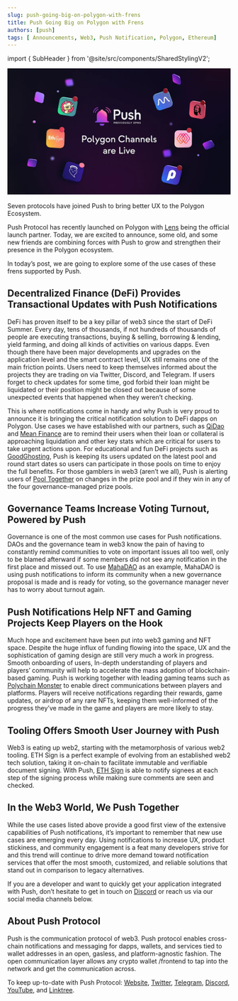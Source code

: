 ```yaml
---
slug: push-going-big-on-polygon-with-frens
title: Push Going Big on Polygon with Frens
authors: [push]
tags: [ Announcements, Web3, Push Notification, Polygon, Ethereum]
---
```


import { SubHeader } from '@site/src/components/SharedStylingV2';

![Docusaurus Image](./cover-image.webp)

<!--truncate-->

<SubHeader>Seven protocols have joined Push to bring better UX to the Polygon Ecosystem.</SubHeader><br/>

Push Protocol has recently launched on Polygon with [Lens](https://medium.com/push-protocol/push-and-lens-powering-ux-with-notifications-and-aaves-lens-85828638e691) being the official launch partner. Today, we are excited to announce, some old, and some new friends are combining forces with Push to grow and strengthen their presence in the Polygon ecosystem.

In today’s post, we are going to explore some of the use cases of these frens supported by Push.

## Decentralized Finance (DeFi) Provides Transactional Updates with Push Notifications
DeFi has proven itself to be a key pillar of web3 since the start of DeFi Summer. Every day, tens of thousands, if not hundreds of thousands of people are executing transactions, buying & selling, borrowing & lending, yield farming, and doing all kinds of activities on various dapps. Even though there have been major developments and upgrades on the application level and the smart contract level, UX still remains one of the main friction points. Users need to keep themselves informed about the projects they are trading on via Twitter, Discord, and Telegram. If users forget to check updates for some time, god forbid their loan might be liquidated or their position might be closed out because of some unexpected events that happened when they weren’t checking.

This is where notifications come in handy and why Push is very proud to announce it is bringing the critical notification solution to DeFi dapps on Polygon. Use cases we have established with our partners, such as [QiDao](https://app.push.org/#/channels?channel=0x994909594Ef6c80cE8d9C85Ad30AeC696E10f73E) and [Mean Finance](https://app.push.org/#/channels?channel=0x2f5ccA6f594118ef54f4157927A323BaA982Fd78) are to remind their users when their loan or collateral is approaching liquidation and other key stats which are critical for users to take urgent actions upon. For educational and fun DeFi projects such as [GoodGhosting](https://app.push.org/#/channels?channel=0xe8381F84a32A4C2B08c328BfF68c0E889a34F255), Push is keeping its users updated on the latest pool and round start dates so users can participate in those pools on time to enjoy the full benefits. For those gamblers in web3 (aren’t we all), Push is alerting users of [Pool Together](https://app.push.org/#/channels?channel=0xdc0964aaacE97CF4E7476B4EEbC924730E524ade) on changes in the prize pool and if they win in any of the four governance-managed prize pools.

## Governance Teams Increase Voting Turnout, Powered by Push
Governance is one of the most common use cases for Push notifications. DAOs and the governance team in web3 know the pain of having to constantly remind communities to vote on important issues all too well, only to be blamed afterward if some members did not see any notification in the first place and missed out. To use [MahaDAO](https://app.push.org/#/channels?channel=0x64A971F0D01b3555Ac60B9Bd151d5B7A75cf12Fd) as an example, MahaDAO is using push notifications to inform its community when a new governance proposal is made and is ready for voting, so the governance manager never has to worry about turnout again.

## Push Notifications Help NFT and Gaming Projects Keep Players on the Hook
Much hope and excitement have been put into web3 gaming and NFT space. Despite the huge influx of funding flowing into the space, UX and the sophistication of gaming design are still very much a work in progress. Smooth onboarding of users, In-depth understanding of players and players’ community will help to accelerate the mass adoption of blockchain-based gaming. Push is working together with leading gaming teams such as [Polychain Monster](https://app.push.org/#/channels?channel=0x27F68B2C092DB48928D70EA781F7dE8B844ad07B) to enable direct communications between players and platforms. Players will receive notifications regarding their rewards, game updates, or airdrop of any rare NFTs, keeping them well-informed of the progress they’ve made in the game and players are more likely to stay.

## Tooling Offers Smooth User Journey with Push
Web3 is eating up web2, starting with the metamorphosis of various web2 tooling. ETH Sign is a perfect example of evolving from an established web2 tech solution, taking it on-chain to facilitate immutable and verifiable document signing. With Push, [ETH Sign](https://app.push.org/#/channels?channel=0x77f319B1d9c43a8B729399f81515166632100744) is able to notify signees at each step of the signing process while making sure comments are seen and checked.

## In the Web3 World, We Push Together
While the use cases listed above provide a good first view of the extensive capabilities of Push notifications, it’s important to remember that new use cases are emerging every day. Using notifications to increase UX, product stickiness, and community engagement is a feat many developers strive for and this trend will continue to drive more demand toward notification services that offer the most smooth, customized, and reliable solutions that stand out in comparison to legacy alternatives.

If you are a developer and want to quickly get your application integrated with Push, don’t hesitate to get in touch on [Discord](https://discord.gg/pushprotocol) or reach us via our social media channels below.

## About Push Protocol

Push is the communication protocol of web3. Push protocol enables cross-chain notifications and messaging for dapps, wallets, and services tied to wallet addresses in an open, gasless, and platform-agnostic fashion. The open communication layer allows any crypto wallet /frontend to tap into the network and get the communication across.

To keep up-to-date with Push Protocol: [Website](https://push.org/), [Twitter](https://twitter.com/pushprotocol), [Telegram](https://t.me/epnsproject), [Discord](https://discord.gg/pushprotocol), [YouTube](https://www.youtube.com/c/EthereumPushNotificationService), and [Linktree](https://linktr.ee/pushprotocol).
